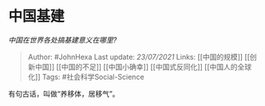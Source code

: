 # 中国基建
*中国在世界各处搞基建意义在哪里?*

> Author: #JohnHexa
Last update: *23/07/2021* 
Links: [[中国的规模]] [[创新中国]] [[中国的不足]] [[中国小确幸]] [[中国式反同化]] [[中国人的全球化]]
Tags: #社会科学Social-Science  

 
有句古话，叫做“养移体，居移气”。



